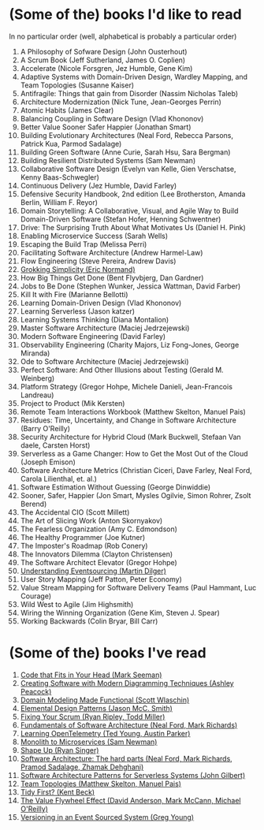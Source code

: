 # (Some of the) books I'd like to read

In no particular order (well, alphabetical is
probably a particular order)

1. A Philosophy of Sofware Design (John Ousterhout)
1. A Scrum Book (Jeff Sutherland, James O. Coplien)
1. Accelerate (Nicole Forsgren, Jez Humble, Gene Kim)
1. Adaptive Systems with Domain-Driven Design, Wardley Mapping, and Team Topologies (Susanne Kaiser)
1. Antifragile: Things that gain from Disorder (Nassim Nicholas Taleb)
1. Architecture Modernization (Nick Tune, Jean-Georges Perrin)
1. Atomic Habits (James Clear)
1. Balancing Coupling in Software Design (Vlad Khononov)
1. Better Value Sooner Safer Happier (Jonathan Smart)
1. Building Evolutionary Architectures (Neal Ford, Rebecca Parsons, Patrick Kua, Parmod Sadalage)
1. Building Green Software (Anne Curie, Sarah Hsu, Sara Bergman)
1. Building Resilient Distributed Systems (Sam Newman)
1. Collaborative Software Design (Evelyn van Kelle, Gien Verschatse, Kenny Baas-Schwegler)
1. Continuous Delivery (Jez Humble, David Farley)
1. Defensive Security Handbook, 2nd edition (Lee Brotherston, Amanda Berlin, William F. Reyor)
1. Domain Storytelling: A Collaborative, Visual, and Agile Way to Build Domain-Driven Software (Stefan Hofer, Henning Schwentner)
1. Drive: The Surprising Truth About What Motivates Us (Daniel H. Pink)
1. Enabling Microservice Success (Sarah Wells)
1. Escaping the Build Trap (Melissa Perri)
1. Facilitating Software Architecture (Andrew Harmel-Law)
1. Flow Engineering (Steve Pereira, Andrew Davis)
1. [Grokking Simplicity (Eric Normand)](https://learning.oreilly.com/library/view/grokking-simplicity/9781617296208/)
1. How Big Things Get Done (Bent Flyvbjerg, Dan Gardner)
1. Jobs to Be Done (Stephen Wunker, Jessica Wattman, David Farber)
1. Kill It with Fire (Marianne Bellotti)
1. Learning Domain-Driven Design (Vlad Khononov)
1. Learning Serverless (Jason katzer)
1. Learning Systems Thinking (Diana Montalion)
1. Master Software Architecture (Maciej Jedrzejewski)
1. Modern Software Engineering (David Farley)
1. Observability Engineering (Charity Majors, Liz Fong-Jones, George Miranda)
1. Ode to Software Architecture (Maciej Jedrzejewski)
1. Perfect Software: And Other Illusions about Testing (Gerald M. Weinberg)
1. Platform Strategy (Gregor Hohpe, Michele Danieli, Jean-Francois Landreau)
1. Project to Product (Mik Kersten)
1. Remote Team Interactions Workbook (Matthew Skelton, Manuel Pais)
1. Residues: Time, Uncertainty, and Change in Software Architecture (Barry O'Reilly)
1. Security Architecture for Hybrid Cloud (Mark Buckwell, Stefaan Van daele, Carsten Horst)
1. Serverless as a Game Changer: How to Get the Most Out of the Cloud (Joseph Emison)
1. Software Architecture Metrics (Christian Ciceri, Dave Farley, Neal Ford, Carola Lilienthal, et. al.)
1. Software Estimation Without Guessing (George Dinwiddie)
1. Sooner, Safer, Happier (Jon Smart, Mysles Ogilvie, Simon Rohrer, Zsolt Berend)
1. The Accidental CIO (Scott Millett)
1. The Art of Slicing Work (Anton Skornyakov)
1. The Fearless Organization (Amy C. Edmondson)
1. The Healthy Programmer (Joe Kutner)
1. The Imposter's Roadmap (Rob Conery)
1. The Innovators Dilemma (Clayton Christensen)
1. The Software Architect Elevator (Gregor Hohpe)
1. [Understanding Eventsourcing (Martin Dilger)](https://leanpub.com/eventmodeling-and-eventsourcing)
1. User Story Mapping (Jeff Patton, Peter Economy)
1. Value Stream Mapping for Software Delivery Teams (Paul Hammant, Luc Courage)
1. Wild West to Agile (Jim Highsmith)
1. Wiring the Winning Organization (Gene Kim, Steven J. Spear)
1. Working Backwards (Colin Bryar, Bill Carr)

# (Some of the) books I've read

1. [Code that Fits in Your Head (Mark Seeman)](/blogs/code-that-fits-in-your-head)
1. [Creating Software with Modern Diagramming Techniques (Ashley Peacock)](/blogs/creating-software-with-modern-diagramming-techniques)
1. [Domain Modeling Made Functional (Scott Wlaschin)](https://www.goodreads.com/review/edit/34921689)
1. [Elemental Design Patterns (Jason McC. Smith)](/blogs/elemental-design-patterns)
1. [Fixing Your Scrum (Ryan Ripley, Todd Miller)](/blogs/fixing-your-scrum)
1. [Fundamentals of Software Architecture (Neal Ford, Mark Richards)](/blogs/fundamentals-of-software-architecture)
1. [Learning OpenTelemetry (Ted Young, Austin Parker)](/blogs/learning-opentelemetry)
1. [Monolith to Microservices (Sam Newman)](/blogs/monolith-to-microservices)
1. [Shape Up (Ryan Singer)](/blogs/shape-up)
1. [Software Architecture: The hard parts (Neal Ford, Mark Richards, Pramod Sadalage, Zhamak Dehghani)](/blogs/software-architecture-the-hard-parts)
1. [Software Architecture Patterns for Serverless Systems (John Gilbert)](/blogs/software-architecture-patterns-for-serverless-systems)
1. [Team Topologies (Matthew Skelton, Manuel Pais)](/blogs/team-topologies)
1. [Tidy First? (Kent Beck)](/blogs/tidy-first)
1. [The Value Flywheel Effect (David Anderson, Mark McCann, Michael O'Reilly)](/blogs/the-value-flywheel-effect)
1. [Versioning in an Event Sourced System (Greg Young)](/blogs/versioning-in-an-event-sourced-system)
